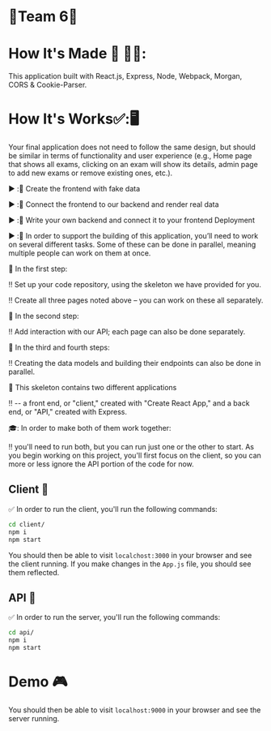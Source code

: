 # :checkered_flag:Team 6:100:

# How It's Made :nut_and_bolt: :hammer::wrench::
 This application built with React.js, Express, Node, Webpack, Morgan, CORS & Cookie-Parser.

# How It's Works:white_check_mark::🖥 
 
Your final application does not need to follow the same design, but should be similar in terms of functionality and user experience (e.g., Home page that shows all exams, clicking on an exam will show its details, admin page to add new exams or remove existing ones, etc.).

:arrow_forward: ::construction:	  Create the frontend with fake data


:arrow_forward: ::construction:	 Connect the frontend to our backend and render real data


:arrow_forward: ::construction:	 Write your own backend and connect it to your frontend Deployment


:arrow_forward: ::construction:	 In order to support the building of this application, you’ll need to work on several different tasks. Some of these can be done in parallel, meaning multiple people can work on them at once.

:vertical_traffic_light:	 In the first step:

 :bangbang:	Set up your code repository, using the skeleton we have provided for you.

 :bangbang:	Create all three pages noted above – you can work on these all separately.

:vertical_traffic_light:	In the second step:

 :bangbang:	Add interaction with our API; each page can also be done separately.

:vertical_traffic_light:	In the third and fourth steps:

 :bangbang:	Creating the data models and building their endpoints can also be done in parallel.

:vertical_traffic_light:	This skeleton contains two different applications 

 :bangbang:	-- a front end, or "client," created with "Create React App," and a back end, or "API," created with Express. 

:mortar_board:: In order to make both of them work together:

 :bangbang: you'll need to run both, but you can run just one or the other to start. As you begin working on this project, you'll first focus on the client, so you can more or less ignore the API portion of the code for now.

## Client :triangular_flag_on_post:	
:white_check_mark:	In order to run the client, you'll run the following commands:

```bash
cd client/
npm i
npm start
```

You should then be able to visit `localchost:3000` in your browser and see the client running. If you make changes in the `App.js` file, you should see them reflected.

## API :triangular_flag_on_post:	
 :white_check_mark:	 In order to run the server, you'll run the following commands:

```bash
cd api/
npm i
npm start
```

# Demo :video_game:

You should then be able to visit `localhost:9000` in your browser and see the server running.